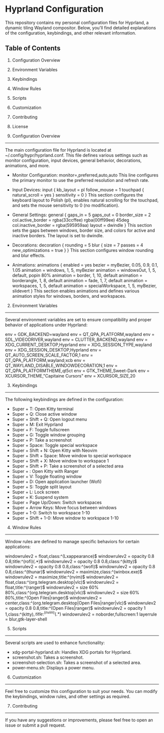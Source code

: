 Hyprland Configuration
======================

This repository contains my personal configuration files for Hyprland, a dynamic tiling Wayland compositor. Below, you'll find detailed explanations of the configuration, keybindings, and other relevant information.

Table of Contents
-----------------
1. Configuration Overview
2. Environment Variables
3. Keybindings
4. Window Rules
5. Scripts
6. Customization
7. Contributing
8. License

1. Configuration Overview
-------------------------
The main configuration file for Hyprland is located at ~/.config/hypr/hyprland.conf. This file defines various settings such as monitor configuration, input devices, general behavior, decorations, animations, and more.

- Monitor Configuration:
  monitor=,preferred,auto,auto
  This line configures the primary monitor to use the preferred resolution and refresh rate.

- Input Devices:
  input {
      kb_layout = pl
      follow_mouse = 1
      touchpad {
          natural_scroll = yes
      }
      sensitivity = 0
  }
  This section configures the keyboard layout to Polish (pl), enables natural scrolling for the touchpad, and sets the mouse sensitivity to 0 (no modification).

- General Settings:
  general {
      gaps_in = 5
      gaps_out = 0
      border_size = 2
      col.active_border = rgba(33ccffee) rgba(00ff99ee) 45deg
      col.inactive_border = rgba(595959aa)
      layout = dwindle
  }
  This section sets the gaps between windows, border size, and colors for active and inactive borders. The layout is set to dwindle.

- Decorations:
  decoration {
      rounding = 5
      blur {
          size = 7
          passes = 4
          new_optimizations = true
      }
  }
  This section configures window rounding and blur effects.

- Animations:
  animations {
      enabled = yes
      bezier = myBezier, 0.05, 0.9, 0.1, 1.05
      animation = windows, 1, 5, myBezier
      animation = windowsOut, 1, 5, default, popin 80%
      animation = border, 1, 10, default
      animation = borderangle, 1, 8, default
      animation = fade, 1, 7, default
      animation = workspaces, 1, 5, default
      animation = specialWorkspace, 1, 5, myBezier, slidevert
  }
  This section enables animations and defines various animation styles for windows, borders, and workspaces.

2. Environment Variables
-------------------------
Several environment variables are set to ensure compatibility and proper behavior of applications under Hyprland:

env = GDK_BACKEND=wayland
env = QT_QPA_PLATFORM,wayland
env = SDL_VIDEODRIVER,wayland
env = CLUTTER_BACKEND,wayland
env = XDG_CURRENT_DESKTOP,Hyprland
env = XDG_SESSION_TYPE,wayland
env = XDG_SESSION_DESKTOP,Hyprland
env = QT_AUTO_SCREEN_SCALE_FACTOR,1
env = QT_QPA_PLATFORM,wayland;xcb
env = QT_WAYLAND_DISABLE_WINDOWDECORATION,1
env = QT_QPA_PLATFORMTHEME,qt5ct
env = GTK_THEME,Sweet-Dark
env = XCURSOR_THEME,"Capitaine Cursors"
env = XCURSOR_SIZE,20

3. Keybindings
--------------
The following keybindings are defined in the configuration:

- Super + T: Open Kitty terminal
- Super + Q: Close active window
- Super + Shift + Q: Open logout menu
- Super + M: Exit Hyprland
- Super + F: Toggle fullscreen
- Super + G: Toggle window grouping
- Super + P: Take a screenshot
- Super + Space: Toggle special workspace
- Super + Shift + N: Open Kitty with Neovim
- Super + Shift + Space: Move window to special workspace
- Super + Shift + X: Move window to workspace 1
- Super + Shift + P: Take a screenshot of a selected area
- Super + \: Open Kitty with Ranger
- Super + V: Toggle floating window
- Super + D: Open application launcher (Wofi)
- Super + S: Toggle split layout
- Super + L: Lock screen
- Super + K: Suspend system
- Super + Page Up/Down: Switch workspaces
- Super + Arrow Keys: Move focus between windows
- Super + 1-0: Switch to workspace 1-10
- Super + Shift + 1-0: Move window to workspace 1-10

4. Window Rules
---------------
Window rules are defined to manage specific behaviors for certain applications:

windowrulev2 = float,class:^(Lxappearance)$
windowrulev2 = opacity 0.8 0.8,title:^(rofi)(.*)$
windowrulev2 = opacity 0.8 0.8,class:^(kitty)$
windowrulev2 = opacity 0.8 0.8,class:^(wofi)$
windowrulev2 = opacity 0.8 0.8,class:^(thunar)$
windowrulev2 = maximize,class:^(winbox.exe)$
windowrulev2 = maximize,title:^(nvim)$
windowrulev2 = float,class:^(org.telegram.desktop|vlc)$
windowrulev2 = float,title:^(ranger)$
windowrulev2 = size 60% 80%,class:^(org.telegram.desktop|vlc)$
windowrulev2 = size 60% 80%,title:^(Open Files|ranger)$
windowrulev2 = center,class:^(org.telegram.desktop|Open Files|ranger|vlc)$
windowrulev2 = opacity 0.8 0.8,title:^(Open Files|ranger)$
windowrulev2 = opacity 1 1,class:^(kitty)$,title:^(nvim)(.*)$
windowrulev2 = noborder,fullscreen:1
layerrule = blur,gtk-layer-shell

5. Scripts
----------
Several scripts are used to enhance functionality:

- xdg-portal-hyprland.sh: Handles XDG portals for Hyprland.
- screenshot.sh: Takes a screenshot.
- screenshot-selection.sh: Takes a screenshot of a selected area.
- power-menu.sh: Displays a power menu.

6. Customization
----------------
Feel free to customize this configuration to suit your needs. You can modify the keybindings, window rules, and other settings as required.

7. Contributing
---------------
If you have any suggestions or improvements, please feel free to open an issue or submit a pull request.
